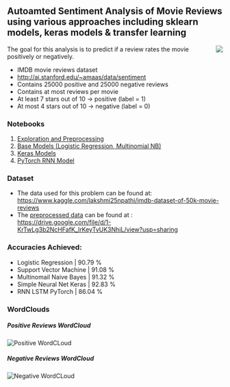 ## Autoamted Sentiment Analysis of Movie Reviews using various approaches including sklearn models, keras models & transfer learning
<img src="https://i.imgur.com/lQNnqgi.png" align="right">
The goal for this analysis is to predict if a review rates the movie positively or negatively. 

- IMDB movie reviews dataset
- http://ai.stanford.edu/~amaas/data/sentiment
- Contains 25000 positive and 25000 negative reviews
- Contains at most reviews per movie
- At least 7 stars out of 10 &rarr; positive (label = 1)
- At most 4 stars out of 10 &rarr; negative (label = 0)

### <h3 align = "left">Notebooks</h3>
1. [Exploration and Preprocessing](https://github.com/SuryaPradeepM/Comprehensive-Sentiment-Analysis-of-Movie-Reviews-IMDB-dataset/blob/master/Data_exploration_Preprocess.ipynb)
2. [Base Models (Logistic Regression, Multinomial NB)](https://github.com/SuryaPradeepM/Comprehensive-Sentiment-Analysis-of-Movie-Reviews-IMDB-dataset/blob/master/Base_models_predictions.ipynb)
3. [Keras Models](https://github.com/SuryaPradeepM/Comprehensive-Sentiment-Analysis-of-Movie-Reviews-IMDB-dataset/blob/master/Keras_Models_predictions.ipynb)
4. [PyTorch RNN Model](https://github.com/SuryaPradeepM/Comprehensive-Sentiment-Analysis-of-Movie-Reviews-IMDB-dataset/blob/master/PyTorch_RNN_predictions.ipynb)


### <h3 align = "left">Dataset </h3>
* The data used for this problem can be found at: https://www.kaggle.com/lakshmi25npathi/imdb-dataset-of-50k-movie-reviews
* The [preprocessed data]() can be found at : https://drive.google.com/file/d/1-KrTwLg3b2NcHFafK_lrKeyTvUK3NhiL/view?usp=sharing


### <h3 align = "left">Accuracies Achieved: </h3>
* Logistic Regression | 90.79 %
* Support Vector Machine | 91.08 %
* Multinomail Naive Bayes | 91.32 %
* Simple Neural Net Keras | 92.83 %
* RNN LSTM PyTorch | 86.04 %

### <h3 align = "left">WordClouds</h3>
##### Positive Reviews WordCloud
![Positive WordCLoud](https://github.com/SuryaPradeepM/Comprehensive-Sentiment-Analysis-of-Movie-Reviews-IMDB-dataset/blob/master/images/Positive%20Reviews%20WordCloud.png)
##### Negative Reviews WordCloud
![Negative WordCLoud](https://github.com/SuryaPradeepM/Comprehensive-Sentiment-Analysis-of-Movie-Reviews-IMDB-dataset/blob/master/images/Negative%20Reviews%20WordCloud.png)

